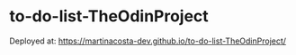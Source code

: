 # to-do-list-TheOdinProject
Deployed at:
https://martinacosta-dev.github.io/to-do-list-TheOdinProject/
